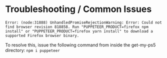# Troubleshooting / Common Issues


```
Error: (node:31888) UnhandledPromiseRejectionWarning: Error: Could not find browser revision 818858. Run "PUPPETEER_PRODUCT=firefox npm install" or "PUPPETEER_PRODUCT=firefox yarn install" to download a supported Firefox browser binary.
```

To resolve this, issue the following command from inside the get-my-ps5 directory:
```npm i puppeteer```
